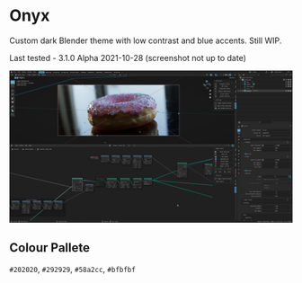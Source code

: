 # Onyx

Custom dark Blender theme with low contrast and blue accents. Still WIP.

Last tested - 3.1.0 Alpha 2021-10-28 (screenshot not up to date)

![ScreenShot](/img/onyx_theme_example_211028.png)

## Colour Pallete
`#202020`, `#292929`, `#58a2cc`, `#bfbfbf`